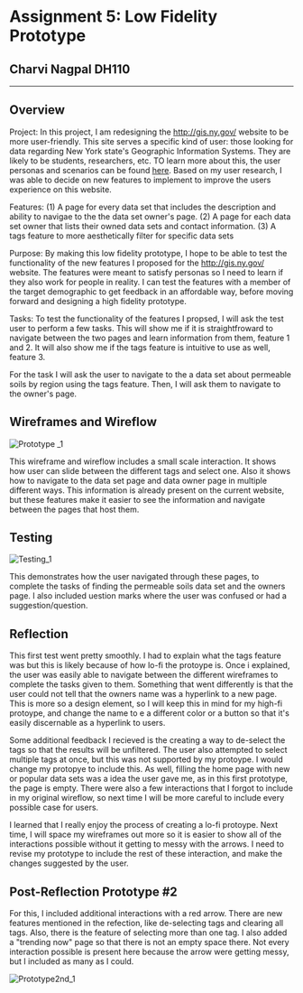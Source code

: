 # Assignment 5: Low Fidelity Prototype

## Charvi Nagpal DH110

--- 

## Overview

Project: In this project, I am redesigning the http://gis.ny.gov/ website to be more user-friendly. This site serves a specific kind of user: those looking for data regarding New York state's Geographic Information Systems. They are likely to be students, researchers, etc. TO learn more about this, the user personas and scenarios can be found [here](https://github.com/cnagpal/DGTHUM110/tree/main/Assignment04). Based on my user research, I was able to decide on new features to implement to improve the users experience on this website. 

Features: (1) A page for every data set that includes the description and ability to navigae to the the data set owner's page. (2) A page for each data set owner that lists their owned data sets and contact information. (3) A tags feature to more aesthetically filter for specific data sets

Purpose: By making this low fidelity prototype, I hope to be able to test the functionality of the new features I proposed for the http://gis.ny.gov/ website. The features were meant to satisfy personas so I need to learn if they also work for people in reality. I can test the features with a member of the target demographic to get feedback in an affordable way, before moving forward and designing a high fidelity prototype. 

Tasks: To test the functionality of the features I propsed, I will ask the test user to perform a few tasks. This will show me if it is straightfroward to navigate between the two pages and learn information from them, feature 1 and 2. It will also show me if the tags feature is intuitive to use as well, feature 3. 

For the task I will ask the user to navigate to the a data set about permeable soils by region using the tags feature. Then, I will ask them to navigate to the owner's page.

## Wireframes and Wireflow

![Prototype _1](https://user-images.githubusercontent.com/91553114/139788894-fe6fc6f6-ffa5-46b4-a3a8-7f530ac776f4.jpg)

This wireframe and wireflow includes a small scale interaction. It shows how user can slide between the different tags and select one. Also it shows how to navigate to the data set page and data owner page in multiple different ways. This information is already present on the current website, but these features make it easier to see the information and navigate between the pages that host them. 

## Testing

![Testing_1](https://user-images.githubusercontent.com/91553114/139790538-f98edcdf-8510-45a3-b8e2-4f5a569ade08.jpg)

This demonstrates how the user navigated through these pages, to complete the tasks of finding the permeable soils data set and the owners page. I also included uestion marks where the user was confused or had a suggestion/question.

## Reflection

This first test went pretty smoothly. I had to explain what the tags feature was but this is likely because of how lo-fi the protoype is. Once i explained, the user was easily able to navigate between the different wireframes to complete the tasks given to them. Something that went differently is that the user could not tell that the owners name was a hyperlink to a new page. This is more so a design element, so I will keep this in mind for my high-fi protoype, and change the name to e a different color or a button so that it's easily discernable as a hyperlink to users. 

Some additional feedback I recieved is the creating a way to de-select the tags so that the results will be unfiltered. The user also attempted to select multiple tags at once, but this was not supported by my protoype. I would change my protopye to include this. As well, filling the home page with new or popular data sets was a idea the user gave me, as in this first prototype, the page is empty. There were also a few interactions that I forgot to include in my original wireflow, so next time I will be more careful to include every possible case for users. 

I learned that I really enjoy the process of creating a lo-fi protoype. Next time, I will space my wireframes out more so it is easier to show all of the interactions possible without it getting to messy with the arrows. I need to revise my prototype to include the rest of these interaction, and make the changes suggested by the user. 

## Post-Reflection Prototype #2

For this, I included additional interactions with a red arrow. There are new features mentioned in the refection, like de-selecting tags and clearing all tags. Also, there is the feature of selecting more than one tag. I also added a "trending now" page so that there is not an empty space there. Not every interaction possible is present here because the arrow were getting messy, but I included as many as I could. 

![Prototype2nd_1](https://user-images.githubusercontent.com/91553114/139792414-d5fff117-b96c-4e09-9f91-79eed34f9d6f.jpg)




